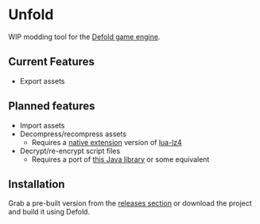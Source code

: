 # Unfold
WIP modding tool for the [Defold game engine](https://defold.com/).

## Current Features
- Export assets

## Planned features
- Import assets
- Decompress/recompress assets
  - Requires a [native extension](https://defold.com/manuals/extensions/) version of [lua-lz4](https://github.com/witchu/lua-lz4)
- Decrypt/re-encrypt script files
  - Requires a port of [this Java library](https://github.com/defold/defold/blob/dev/engine/dlib/src/java/com/dynamo/crypt/Crypt.java) or some equivalent
  
## Installation
Grab a pre-built version from the [releases section](https://github.com/JustAPotota/Unfold/releases) or download the project and build it using Defold.
